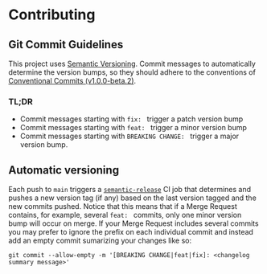 # Contributing

## Git Commit Guidelines

This project uses [Semantic Versioning](https://semver.org). Commit messages to
automatically determine the version bumps, so they should adhere to the conventions 
of [Conventional Commits (v1.0.0-beta.2)](https://www.conventionalcommits.org/en/v1.0.0-beta.2/).

### TL;DR

- Commit messages starting with `fix: ` trigger a patch version bump
- Commit messages starting with `feat: ` trigger a minor version bump
- Commit messages starting with `BREAKING CHANGE: ` trigger a major version bump.

## Automatic versioning

Each push to `main` triggers a [`semantic-release`](https://semantic-release.gitbook.io/semantic-release/)
CI job that determines and pushes a new version tag (if any) based on the
last version tagged and the new commits pushed. Notice that this means that if a
Merge Request contains, for example, several `feat: ` commits, only one minor
version bump will occur on merge. If your Merge Request includes several commits
you may prefer to ignore the prefix on each individual commit and instead add
an empty commit sumarizing your changes like so:

```
git commit --allow-empty -m '[BREAKING CHANGE|feat|fix]: <changelog summary message>'
```
